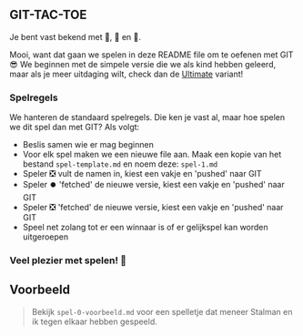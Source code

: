 ## GIT-TAC-TOE
Je bent vast bekend met 🧈, 🧀 en 🥚.

Mooi, want dat gaan we spelen in deze README file om te oefenen met GIT 😎 We beginnen met de simpele versie die we als kind hebben geleerd, maar als je meer uitdaging wilt, check dan de [Ultimate](https://en.wikipedia.org/wiki/Ultimate_tic-tac-toe) variant!

### Spelregels
We hanteren de standaard spelregels. Die ken je vast al, maar hoe spelen we dit spel dan met GIT? Als volgt:
- Beslis samen wie er mag beginnen
- Voor elk spel maken we een nieuwe file aan. Maak een kopie van het bestand ```spel-template.md``` en noem deze: ```spel-1.md```
- Speler ❎ vult de namen in, kiest een vakje en 'pushed' naar GIT
- Speler ⏺️ 'fetched' de nieuwe versie, kiest een vakje en 'pushed' naar GIT
- Speler ❎ 'fetched' de nieuwe versie, kiest een vakje en 'pushed' naar GIT
- Speel net zolang tot er een winnaar is of er gelijkspel kan worden uitgeroepen

### Veel plezier met spelen! 🎉

## Voorbeeld
> Bekijk ```spel-0-voorbeeld.md``` voor een spelletje dat meneer Stalman en ik tegen elkaar hebben gespeeld.
